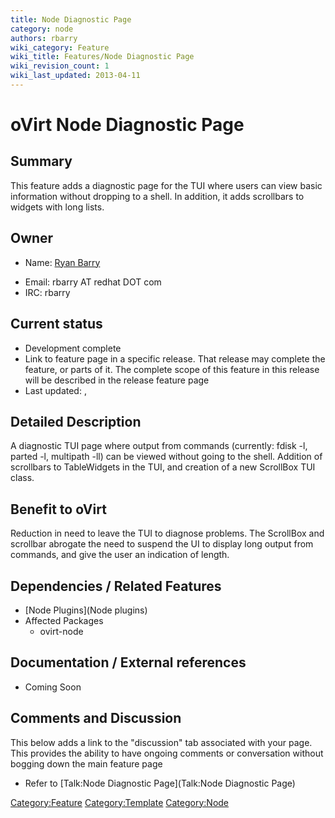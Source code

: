 ```yaml
---
title: Node Diagnostic Page
category: node
authors: rbarry
wiki_category: Feature
wiki_title: Features/Node Diagnostic Page
wiki_revision_count: 1
wiki_last_updated: 2013-04-11
---
```


# oVirt Node Diagnostic Page

## Summary

This feature adds a diagnostic page for the TUI where users can view basic information without dropping to a shell. In addition, it adds scrollbars to widgets with long lists.

## Owner

*   Name: [ Ryan Barry](User:rbarry)

<!-- -->

*   Email: rbarry AT redhat DOT com
*   IRC: rbarry

## Current status

*   Development complete
*   Link to feature page in a specific release. That release may complete the feature, or parts of it. The complete scope of this feature in this release will be described in the release feature page
*   Last updated: ,

## Detailed Description

A diagnostic TUI page where output from commands (currently: fdisk -l, parted -l, multipath -ll) can be viewed without going to the shell. Addition of scrollbars to TableWidgets in the TUI, and creation of a new ScrollBox TUI class.

## Benefit to oVirt

Reduction in need to leave the TUI to diagnose problems. The ScrollBox and scrollbar abrogate the need to suspend the UI to display long output from commands, and give the user an indication of length.

## Dependencies / Related Features

*   [Node Plugins](Node plugins)
*   Affected Packages
    -   ovirt-node

## Documentation / External references

*   Coming Soon

## Comments and Discussion

This below adds a link to the "discussion" tab associated with your page. This provides the ability to have ongoing comments or conversation without bogging down the main feature page

*   Refer to [Talk:Node Diagnostic Page](Talk:Node Diagnostic Page)

<Category:Feature> <Category:Template> <Category:Node>
